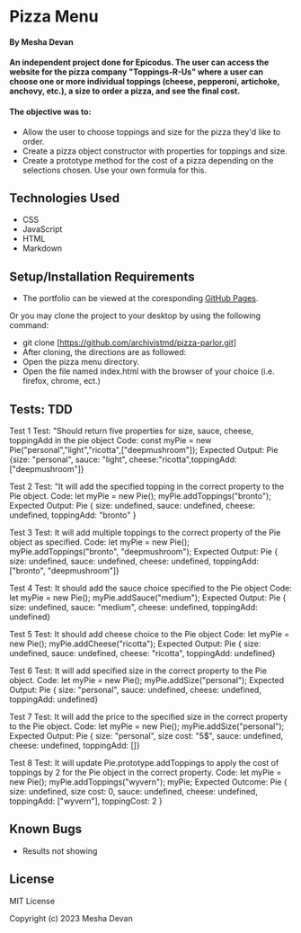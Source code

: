 # Pizza Menu

#### By **Mesha Devan**

#### An independent project done for Epicodus. The user can access the website for the pizza company "Toppings-R-Us" where a user can choose one or more individual toppings (cheese, pepperoni, artichoke, anchovy, etc.), a size to order a pizza, and see the final cost.

#### The objective was to:
* Allow the user to choose toppings and size for the pizza they'd like to order.
* Create a pizza object constructor with properties for toppings and size.
* Create a prototype method for the cost of a pizza depending on the selections chosen. Use your own formula for this.


## Technologies Used

* CSS
* JavaScript
* HTML
* Markdown

## Setup/Installation Requirements

* The portfolio can be viewed at the coresponding [GitHub Pages](https://archivistmd.github.io/pizza-parlor).

Or you may clone the project to your desktop by using the following command:

* git clone [https://github.com/archivistmd/pizza-parlor.git]
* After cloning, the directions are as followed:
* Open the pizza menu directory.
* Open the file named index.html with the browser of your choice (i.e. firefox, chrome, ect.)

## Tests: TDD
Test 1
Test: "Should return five properties for size, sauce, cheese, toppingAdd in the pie object
Code:
const myPie = new Pie("personal","light","ricotta",["deepmushroom"]); 
Expected Output: 
Pie {size: "personal", sauce: "light", cheese:"ricotta",toppingAdd: ["deepmushroom"]}

Test 2
Test: "It will add the specified topping in the correct property to the Pie object.
Code: 
let myPie = new Pie();
myPie.addToppings("bronto");
Expected Output: Pie
{ size: undefined, sauce: undefined, cheese: undefined, toppingAdd: "bronto" }

Test 3
Test: It will add multiple toppings to the correct property of the Pie object as specified.
Code:
let myPie = new Pie();
myPie.addToppings("bronto", "deepmushroom");
Expected Output:
Pie { size: undefined, sauce: undefined, cheese: undefined, toppingAdd: ["bronto", "deepmushroom"]}

Test 4
Test: It should add the sauce choice specified to the Pie object
Code:
let myPie = new Pie();
myPie.addSauce("medium");
Expected Output:
Pie { size: undefined, sauce: "medium", cheese: undefined, toppingAdd: undefined}

Test 5
Test: It should add cheese choice to the Pie object
Code:
let myPie = new Pie();
myPie.addCheese("ricotta");
Expected Output:
Pie { size: undefined, sauce: undefined, cheese: "ricotta", toppingAdd: undefined}

Test 6
Test: It will add specified size in the correct property to the Pie object.
Code:
let myPie = new Pie();
myPie.addSize("personal");
Expected Output:
Pie { size: "personal", sauce: undefined, cheese: undefined, toppingAdd: undefined}

Test 7
Test: It will add the price to the specified size in the correct property to the Pie object.
Code:
let myPie = new Pie();
myPie.addSize("personal");
Expected Output:
Pie { size: "personal", size cost: "5$", sauce: undefined, cheese: undefined, toppingAdd: []}

Test 8
Test: It will update Pie.prototype.addToppings to apply the cost of toppings by 2 for the Pie object in the correct property.
Code:
let myPie = new Pie();
myPie.addToppings("wyvern");
myPie;
Expected Outcome:
Pie { size: undefined, size cost: 0, sauce: undefined, cheese: undefined, toppingAdd: ["wyvern"], toppingCost: 2 }

## Known Bugs

* Results not showing

## License

MIT License

Copyright (c) 2023 Mesha Devan